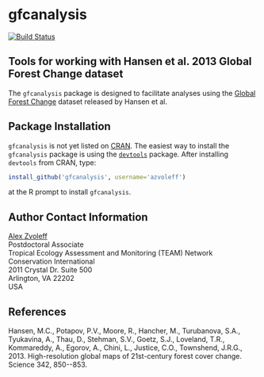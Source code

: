 # gfcanalysis

[![Build Status](https://travis-ci.org/azvoleff/gfcanalysis.png)](https://travis-ci.org/azvoleff/gfcanalysis)

## Tools for working with Hansen et al. 2013 Global Forest Change dataset

The `gfcanalysis` package is designed to facilitate analyses using the [Global 
Forest 
Change](http://earthenginepartners.appspot.com/science-2013-global-forest) 
dataset released by Hansen et al.

## Package Installation

`gfcanalysis` is not yet listed on [CRAN](http://cran.r-project.org).  The 
easiest way to install the `gfcanalysis` package is using the 
[`devtools`](http://cran.r-project.org/web/packages/devtools/index.html) 
package. After installing `devtools` from CRAN, type:

```R
install_github('gfcanalysis', username='azvoleff')
```

at the R prompt to install `gfcanalysis`.

## Author Contact Information

[Alex Zvoleff](mailto:azvoleff@conservation.org)  
Postdoctoral Associate  
Tropical Ecology Assessment and Monitoring (TEAM) Network  
Conservation International  
2011 Crystal Dr. Suite 500  
Arlington, VA 22202  
USA

## References
Hansen, M.C., Potapov, P.V., Moore, R., Hancher, M., Turubanova, S.A., 
Tyukavina, A., Thau, D., Stehman, S.V., Goetz, S.J., Loveland, T.R., 
Kommareddy, A., Egorov, A., Chini, L., Justice, C.O., Townshend, J.R.G., 2013. 
High-resolution global maps of 21st-century forest cover change. Science 342, 
850--853.
